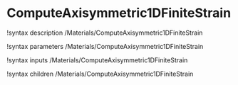 <!-- MOOSE Documentation Stub: Remove this when content is added. -->

# ComputeAxisymmetric1DFiniteStrain

!syntax description /Materials/ComputeAxisymmetric1DFiniteStrain

!syntax parameters /Materials/ComputeAxisymmetric1DFiniteStrain

!syntax inputs /Materials/ComputeAxisymmetric1DFiniteStrain

!syntax children /Materials/ComputeAxisymmetric1DFiniteStrain

